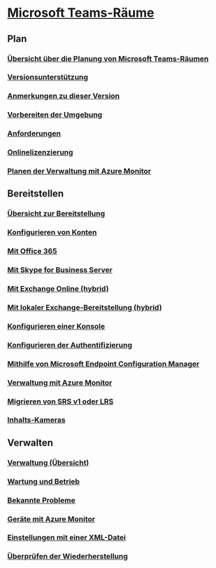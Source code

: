 # [Microsoft Teams-Räume](index.md)
## Plan
### [Übersicht über die Planung von Microsoft Teams-Räumen](rooms-plan.md)
### [Versionsunterstützung](rooms-lifecycle-support.md)
### [Anmerkungen zu dieser Version](rooms-release-note.md)
### [Vorbereiten der Umgebung](rooms-prep.md)
### [Anforderungen](requirements.md)
### [Onlinelizenzierung](rooms-licensing.md)
### [Planen der Verwaltung mit Azure Monitor](azure-monitor-plan.md)

## Bereitstellen
### [Übersicht zur Bereitstellung](rooms-deploy.md)
### [Konfigurieren von Konten](rooms-configure-accounts.md)
### [Mit Office 365](with-office-365.md)
### [Mit Skype for Business Server](with-skype-for-business-server-2015.md)
### [Mit Exchange Online (hybrid)](with-exchange-online.md)
### [Mit lokaler Exchange-Bereitstellung (hybrid)](with-exchange-on-premises.md)
### [Konfigurieren einer Konsole](console.md)
### [Konfigurieren der Authentifizierung](rooms-authentication.md)
### [Mithilfe von Microsoft Endpoint Configuration Manager](rooms-scale.md)
### [Verwaltung mit Azure Monitor](azure-monitor-deploy.md)
### [Migrieren von SRS v1 oder LRS](lrs-migration.md)
### [Inhalts-Kameras](content-camera.md)

## Verwalten
### [Verwaltung (Übersicht)](rooms-manage.md)
### [Wartung und Betrieb](rooms-operations.md)
### [Bekannte Probleme](known-issues.md)
### [Geräte mit Azure Monitor](azure-monitor-manage.md)
### [Einstellungen mit einer XML-Datei](xml-config-file.md)
### [Überprüfen der Wiederherstellung](recovery-tool.md)

